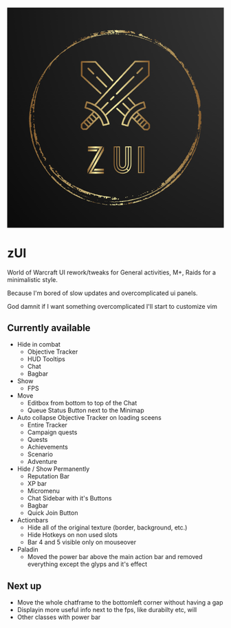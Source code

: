 ![zUI](https://github.com/zstenger93/zUI/blob/master/zUi.png)

# zUI
World of Warcraft UI rework/tweaks for General activities, M+, Raids for a minimalistic style.

Because I'm bored of slow updates and overcomplicated ui panels.

God damnit if I want something overcomplicated I'll start to customize vim

## Currently available

- Hide in combat
    - Objective Tracker
    - HUD Tooltips
    - Chat
    - Bagbar
- Show
    - FPS
- Move
    - Editbox from bottom to top of the Chat
    - Queue Status Button next to the Minimap
- Auto collapse Objective Tracker on loading sceens
    - Entire Tracker
    - Campaign quests
    - Quests
    - Achievements
    - Scenario
    - Adventure
- Hide / Show Permanently
    - Reputation Bar
    - XP bar
    - Micromenu
    - Chat Sidebar with it's Buttons
    - Bagbar
    - Quick Join Button
- Actionbars
    - Hide all of the original texture (border, background, etc.)
    - Hide Hotkeys on non used slots
    - Bar 4 and 5 visible only on mouseover
- Paladin
    - Moved the power bar above the main action bar and removed everything except the glyps and it's effect

## Next up

- Move the whole chatframe to the bottomleft corner without having a gap
- Displayin more useful info next to the fps, like durabilty etc, will 
- Other classes with power bar

